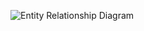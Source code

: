![Entity Relationship Diagram](https://user-images.githubusercontent.com/112393201/203107103-eb24cc17-1565-4a48-9cc8-382e931d5b84.jpg)
